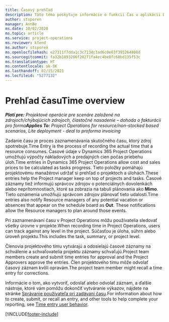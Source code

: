 ```yaml
---
title: Časový prehľad
description: Táto téma poskytuje informácie o funkcii Čas v aplikácii Dynamics 365 Project Operations.
author: stsporen
manager: AnnBe
ms.date: 10/02/2020
ms.topic: article
ms.service: project-operations
ms.reviewer: kfend
ms.author: stsporen
ms.openlocfilehash: e27311f7dda1c3c713dc3ad6c0e63f395264808d
ms.sourcegitcommit: fa32b1893286f20271fa4ec4be8fc68bd135f53c
ms.translationtype: HT
ms.contentlocale: sk-SK
ms.lasthandoff: 02/15/2021
ms.locfileid: "5277132"
---
```

# <a name="time-overview"></a><span data-ttu-id="4cf8c-103">Prehľad času</span><span class="sxs-lookup"><span data-stu-id="4cf8c-103">Time overview</span></span>

<span data-ttu-id="4cf8c-104">_**Platí pre:** Projektové operácie pre scenáre založené na zdrojoch/chýbajúcich zdrojoch, čiastočné nasadenie – dohoda o fakturácii pro forma_</span><span class="sxs-lookup"><span data-stu-id="4cf8c-104">_**Applies To:** Project Operations for resource/non-stocked based scenarios, Lite deployment - deal to proforma invoicing_</span></span>

<span data-ttu-id="4cf8c-105">Zadanie času je proces zaznamenávania skutočného času, ktorý zdroj spotrebuje.</span><span class="sxs-lookup"><span data-stu-id="4cf8c-105">Time Entry is the process of recording the actual time that a resource consumes.</span></span> <span data-ttu-id="4cf8c-106">Časové údaje v Dynamics 365 Project Operations umožňujú výpočty nákladových a predajných cien počas priebehu úloh.</span><span class="sxs-lookup"><span data-stu-id="4cf8c-106">Time entries in Dynamics 365 Project Operations allow cost and sales prices to be calculated as tasks progress.</span></span> <span data-ttu-id="4cf8c-107">Tieto položky pomáhajú projektovému manažérovi udržať si prehľad o projektoch a úlohách.</span><span class="sxs-lookup"><span data-stu-id="4cf8c-107">These entries help the Project manager keep on top of projects and tasks.</span></span> <span data-ttu-id="4cf8c-108">Časové záznamy tiež informujú správcov zdrojov o potenciálnych dovolenkách alebo neprítomnostiach, ktoré sa zobrazia na tabuli plánovania ako **Mimo**. Tieto oznámenia umožňujú správcom zdrojov plánovať tieto udalosti.</span><span class="sxs-lookup"><span data-stu-id="4cf8c-108">Time entries also notify Resource managers of any potential vacation or absences that appear on the schedule board as **Out**. These notifications allow the Resource managers to plan around those events.</span></span>

<span data-ttu-id="4cf8c-109">Pri zaznamenávaní času v Project Operations môžu používatelia sledovať všetky úrovne v projekte.</span><span class="sxs-lookup"><span data-stu-id="4cf8c-109">When recording time in Project Operations, users can track against any level in the project.</span></span> <span data-ttu-id="4cf8c-110">Súčasťou je úloha, súhrn alebo úroveň projektu.</span><span class="sxs-lookup"><span data-stu-id="4cf8c-110">This includes the task, summary, or project level.</span></span>

<span data-ttu-id="4cf8c-111">Členovia projektového tímu vytvárajú a odosielajú časové záznamy na schválenie a schvaľovatelia projektu záznamy schvaľujú.</span><span class="sxs-lookup"><span data-stu-id="4cf8c-111">Project team members create and submit time entries for approval and the Project Approvers approve the entries.</span></span> <span data-ttu-id="4cf8c-112">Člen projektového tímu môže odvolať časový záznam kvôli opravám.</span><span class="sxs-lookup"><span data-stu-id="4cf8c-112">The project team member might recall a time entry for corrections.</span></span>

<span data-ttu-id="4cf8c-113">Informácie o tom, ako vytvoriť, odoslať alebo odvolať záznam, a ďalšie nástroje, ktoré vám pomôžu dokončiť vytváranie výkazov, nájdete na stránke [Správanie používateľa pri zadávaní času](ui-behavior-time.md).</span><span class="sxs-lookup"><span data-stu-id="4cf8c-113">For information about how to create, submit, or recall an entry, and other tools to help complete your reporting, see [Time entry user behavior](ui-behavior-time.md).</span></span>



[!INCLUDE[footer-include](../includes/footer-banner.md)]
